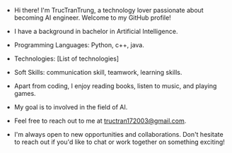 -  Hi there! I'm TrucTranTrung, a technology lover passionate about becoming AI engineer. Welcome to my GitHub profile!
-  I have a background in bachelor in Artificial Intelligence.
- Programming Languages: Python, c++, java.
- Technologies: [List of technologies]
- Soft Skills: communication skill, teamwork, learning skills.

- Apart from coding, I enjoy reading books, listen to music, and playing games.
- My goal is to involved in the field of AI.
- Feel free to reach out to me at tructran172003@gmail.com.
- I'm always open to new opportunities and collaborations. Don't hesitate to reach out if you'd like to chat or work together on something exciting!

<!---
TrucTranTrung/TrucTranTrung is a ✨ special ✨ repository because its `README.md` (this file) appears on your GitHub profile.
You can click the Preview link to take a look at your changes.
--->
